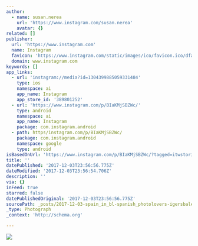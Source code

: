 ```yaml
---
author:
  - name: susan.nerea
    url: 'https://www.instagram.com/susan.nerea'
    avatar: {}
related: []
publisher:
  url: 'https://www.instagram.com'
  name: Instagram
  favicon: 'https://www.instagram.com/static/images/ico/favicon.ico/dfa85bb1fd63.ico'
  domain: www.instagram.com
keywords: []
app_links:
  - url: 'instagram://media?id=1304399885059331484'
    type: ios
    namespace: ai
    app_name: Instagram
    app_store_id: '389801252'
  - url: 'https://www.instagram.com/p/BIaKMjSBZWc/'
    type: android
    namespace: ai
    app_name: Instagram
    package: com.instagram.android
  - path: https/instagram.com/p/BIaKMjSBZWc/
    package: com.instagram.android
    namespace: google
    type: android
isBasedOnUrl: 'https://www.instagram.com/p/BIaKMjSBZWc/?tagged=itwstories'
title: ''
datePublished: '2017-12-03T23:56:56.775Z'
dateModified: '2017-12-03T23:56:54.706Z'
description: ''
via: {}
inFeed: true
starred: false
datePublishedOriginal: '2017-12-03T23:56:56.775Z'
sourcePath: _posts/2017-12-03-spain_in_bl-spanish_photolovers-igersbalears-h2o_natura.md
_type: Photograph
_context: 'http://schema.org'

---
```

![](https://scontent-iad3-1.cdninstagram.com/t51.2885-15/e35/13702978_1721311691455353_137168299_n.jpg)